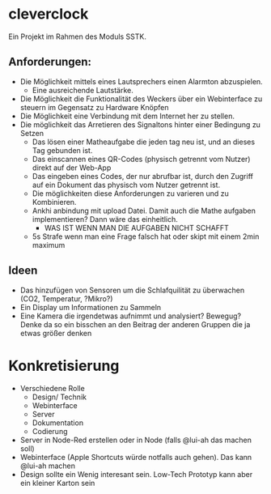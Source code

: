 # cleverclock
Ein Projekt im Rahmen des Moduls SSTK.

## Anforderungen:
- Die Möglichkeit mittels eines Lautsprechers einen Alarmton abzuspielen.
  - Eine ausreichende Lautstärke.
- Die Möglichkeit die Funktionalität des Weckers über ein Webinterface zu steuern im Gegensatz zu Hardware Knöpfen
- Die Möglichkeit eine Verbindung mit dem Internet her zu stellen.
- Die möglichkeit das Arretieren des Signaltons hinter einer Bedingung zu Setzen
  - Das lösen einer Matheaufgabe die jeden tag neu ist, und an dieses Tag gebunden ist.
  - Das einscannen eines QR-Codes (physisch getrennt vom Nutzer) direkt auf der Web-App
  - Das eingeben eines Codes, der nur abrufbar ist, durch den Zugriff auf ein Dokument das physisch vom Nutzer getrennt ist.
  - Die möglichkeiten diese Anforderungen zu varieren und zu Kombinieren.
  - Ankhi anbindung mit upload Datei. Damit auch die Mathe aufgaben implementieren? Dann wäre das einheitlich.
    - WAS IST WENN MAN DIE AUFGABEN NICHT SCHAFFT
  - 5s Strafe wenn man eine Frage falsch hat oder skipt mit einem 2min maximum

## Ideen
- Das hinzufügen von Sensoren um die Schlafquilität zu überwachen (CO2, Temperatur, ?Mikro?)
- Ein Display um Informationen zu Sammeln
- Eine Kamera die irgendetwas aufnimmt und analysiert? Bewegug? Denke da so ein bisschen an den Beitrag der anderen Gruppen die ja etwas größer denken


# Konkretisierung
- Verschiedene Rolle
  - Design/ Technik
  - Webinterface
  - Server
  - Dokumentation
  - Codierung
- Server in Node-Red erstellen oder in Node (falls @lui-ah das machen soll)
- Webinterface (Apple Shortcuts würde notfalls auch gehen). Das kann @lui-ah machen
- Design sollte ein Wenig interesant sein. Low-Tech Prototyp kann aber ein kleiner Karton sein
